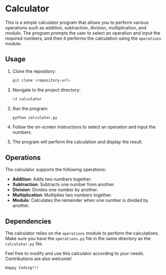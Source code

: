 
# Calculator
This is a simple calculator program that allows you to perform various operations such as addition, subtraction, division, multiplication, and modulo. The program prompts the user to select an operation and input the required numbers, and then it performs the calculation using the `operations` module.

## Usage

1. Clone the repository:

   ```bash
   git clone <repository-url>
   ```

2. Navigate to the project directory:

   ```bash
   cd calculator
   ```

3. Run the program:

   ```bash
   python calculator.py
   ```

4. Follow the on-screen instructions to select an operation and input the numbers.

5. The program will perform the calculation and display the result.

## Operations

The calculator supports the following operations:

- **Addition**: Adds two numbers together.
- **Subtraction**: Subtracts one number from another.
- **Division**: Divides one number by another.
- **Multiplication**: Multiplies two numbers together.
- **Modulo**: Calculates the remainder when one number is divided by another.

## Dependencies

The calculator relies on the `operations` module to perform the calculations. Make sure you have the `operations.py` file in the same directory as the `calculator.py` file.


Feel free to modify and use this calculator according to your needs. Contributions are also welcome!

```
Happy Coding!!!